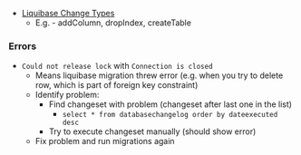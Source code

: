 * [Liquibase Change Types](https://docs.liquibase.com/change-types/home.html)
    * E.g. - addColumn, dropIndex, createTable

### Errors
* `Could not release lock` with `Connection is closed`
    * Means liquibase migration threw error (e.g. when you try to delete row, which is part of foreign key constraint)
    * Identify problem:
        * Find changeset with problem (changeset after last one in the list)
            * `select * from databasechangelog order by dateexecuted desc`
        * Try to execute changeset manually (should show error)
    * Fix problem and run migrations again
